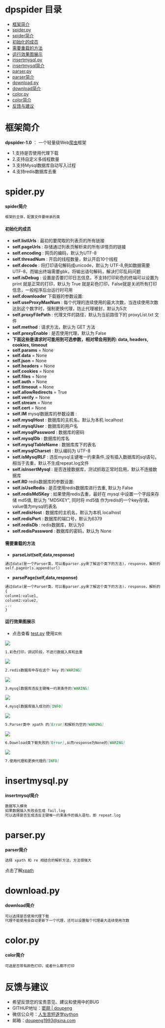 # dpspider 目录

* [框架简介](#框架简介)
* [spider.py](#spiderpy)
 * [spider简介](#spider简介)
 * [初始化的成员](#初始化的成员)
 * [需要重载的方法](#需要重载的方法)
 * [运行效果图展示](#运行效果图展示)
* [insertmysql.py](#insertmysqlpy)
 * [insertmysql简介](#insertmysql简介)
* [parser.py](#parserpy)
 * [parser简介](#parser简介)
* [download.py](#downloadpy)
 * [download简介](#download简介)
* [color.py](#colorpy)
 * [color简介](#color简介)
* [反馈与建议](#反馈与建议)

# 框架简介

**dpspider-1.0** ： 一个轻量级Web[爬虫](http://baike.baidu.com/link?url=0HQZpaVPnDxHZnv_cnQBHL5SGLuLOMGa3FstKxUzluN5J39uVRRVya9Ca9Txkh4e9hffRCJG00e6_1k0KY_hzejB3gdtB_v6xqcESvNBTkC)框架

* 1.支持是否使用代理下载
* 2.支持自定义多线程数量
* 3.支持Mysql数据库自动写入过程
* 4.支持redis数据库去重 

# spider.py

#### spider简介

```markdown
框架的主体，配置文件要继承的类
```
#### 初始化的成员

* **self.listUrls** : 最初的要爬取的列表页的所有链接
* **self.pageUrls** : 存储通过列表页解析来的所有详情页的链接
* **self.encoding** : 网页的编码，默认为UTF-8
* **self.threadNum** : 开启的线程数量，默认开启10个线程
* **self.decode** : 将打印语句解码成unicode，默认为 UTF-8,例如数据需要UTF-8，而输出终端需要gbk，将输出语句解码，解决打印乱码问题
* **self.isDebug** : 设置是否要打印日志信息，不支持打印彩色的终端可以设置为 print 就是正常的打印，默认为 True 就是彩色打印，False就是关闭所有打印信息，一般程序后台运行时可用
* **self.downloader** 下载器的参数设置:
 * **self.useProxyMaxNum** : 每个代理的连续使用的最大次数，当连续使用次数达到这个数字时，强制更换代理，防止代理被封，默认为5次
 * **self.proxyFilePath** :  代理文件的路径，默认为当前路径下的 proxyList.txt 文件
 * **self.method** : 请求方法，默认为 GET 方法
 * **self.proxyEnable** : 是否使用代理，默认为 False
 * **下面这些是请求时可能用到可选参数，相对常会用到的: data, headers, cookies, timeout**
 * **self.params** = None
 * **self.data** = None
 * **self.json** = None
 * **self.headers** = None
 * **self.cookies** = None
 * **self.files** = None
 * **self.auth** = None
 * **self.timeout** = None
 * **self.allowRedirects** = True
 * **self.verify** = None
 * **self.stream** = None
 * **self.cert** = None
* **self.IM** mysql数据库的参数设置 :
 * **self.mysqlHost** : 数据库的主机名，默认为本机 localhost
 * **self.mysqlUser** : 数据库的用户名
 * **self.mysqlPassword** : 数据库的密码
 * **self.mysqlDb** : 数据库的库名
 * **self.mysqlTableName** : 数据库库下的表名
 * **self.mysqlCharset** : 默认编码为 UTF-8
 * **self.isMysqlRLF** : 违反mysql主键唯一约束条件,没有插入数据库的sql语句，相当于去重，默认不生成repeat.log文件
 * **self.isInsertMysql** : 是否连接数据库，测试抓取正常时启用，默认不连接数据库
* **self.RD** redis数据库的参数设置:
 * **self.isUseRedis** : 是否使用redis数据库进行去重, 默认为 False
 * **self.redisMd5Key** : 如果使用redis去重，最好在 mysql 中设置一个字段来存储 md5值, 默认为 "MD5KEY", 同时将 md5值 作为redis的一个key存储，value值为mysql的表名
 * **self.redisHost** : 数据库的主机名，默认为本机 localhost
 * **self.redisPort** : 数据库的端口号，默认为6379
 * **self.redisDb** : redis数据库，默认为0
 * **self.redisPassword** : 数据库的密码，默认为 None
 
#### 需要重载的方法

* **parseList(**self,data,response**)**
```markdown
通过data(是一个Parser类，可以看parser.py来了解这个类下的方法)，response，解析的所有详情页的url添加到self.pageUrls中.
self.pageUrls.append(url)
```

* **parsePage(**self,data,response**)**
```markdown
通过data(是一个Parser类，可以看parser.py来了解这个类下的方法)，response，解析的所有你想要的字段,并返回一个字典
{
colunm1:value1,
colunm2:value2,
...
}
```

#### 运行效果图展示

* 点击查看 [test.py](https://github.com/doupengs/dpspider/blob/master/test.py) 使用`实例`

![](https://github.com/doupengs/dpspider/blob/master/image/1.jpg)<br>
```markdown
1.彩色打印，调试阶段，不进行数据入库和去重
```

![](https://github.com/doupengs/dpspider/blob/master/image/2.png)<br>
```markdown
2.redis数据库中存在这个 key 的[WARING]
```

![](https://github.com/doupengs/dpspider/blob/master/image/3.png)<br>
```markdown
3.mysql数据库违反主键唯一约束条件的[WARING]
```

![](https://github.com/doupengs/dpspider/blob/master/image/4.png)<br>
```markdown
4.mysql数据库插入成功的[INFO]
```

![](https://github.com/doupengs/dpspider/blob/master/image/5.png)<br>
```markdown
5.Parser类中 xpath 的[Error]和解析为空的[WARING]
```

![](https://github.com/doupengs/dpspider/blob/master/image/6.png)<br>
```markdown
6.Download类下载失败的[Error],从而response为None的[WARING]
```

![](https://github.com/doupengs/dpspider/blob/master/image/7.png)<br>
```markdown
7.使用代理和更换代理的[INFO]
```

# insertmysql.py

#### insertmysql简介

```markdown
数据写入模块
如果数据插入失败会生成 fail.log
可以选择是否生成违反主键唯一约束条件的插入语句，即 repeat.log
```

# parser.py

#### parser简介

```markdown
选择 xpath 和 re 相结合的解析方法，方法很强大
```
点击了解[xpath](http://www.w3school.com.cn/xpath/)

# download.py

#### download简介

```markdown
可以选择是否使用代理下载
代理不能使用会自动更新下一个代理，还可以设置每个代理最大连续使用次数
```

# color.py

#### color简介

```markdown
可选是否带有颜色打印，或者什么都不打印
```

# 反馈与建议

* 希望反馈您的宝贵意见、建议和使用中的BUG
* GITHUP地址：[窦朋 | doupeng](https://github.com/doupengs)
* 微信公众号：[人生苦短遂学python](https://mp.weixin.qq.com/mp/homepage?__biz=MzI5MzI5NTQ4Mg==&hid=1&sn=fde1700cb5532eb84d227b1f6ded6838&uin=Njg4NTExNDQw&key=9ed31d4918c154c8f98e46aaf51029e25d006894bd336605c9ea269077414f400da2fd9110bf7810e535c7ca20c6c5b603eab7f647d52d77496e30ce9f13d357022d8408093b3456b3ce82c9a9069ceb&devicetype=Windows+10&version=62030053&lang=zh_CN&winzoom=1)
* 邮箱：<doupeng1993@sina.com>
